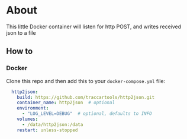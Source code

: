 # About

This little Docker container will listen for http POST, and writes received json to a file
## How to

### Docker

Clone this repo and then add this to your `docker-compose.yml` file:

```yaml
  http2json:
    build: https://github.com/traccartools/http2json.git
    container_name: http2json  # optional
    environment:
      - "LOG_LEVEL=DEBUG"  # optional, defaults to INFO
    volumes:
      - /data/http2json:/data
    restart: unless-stopped
  ```
  
